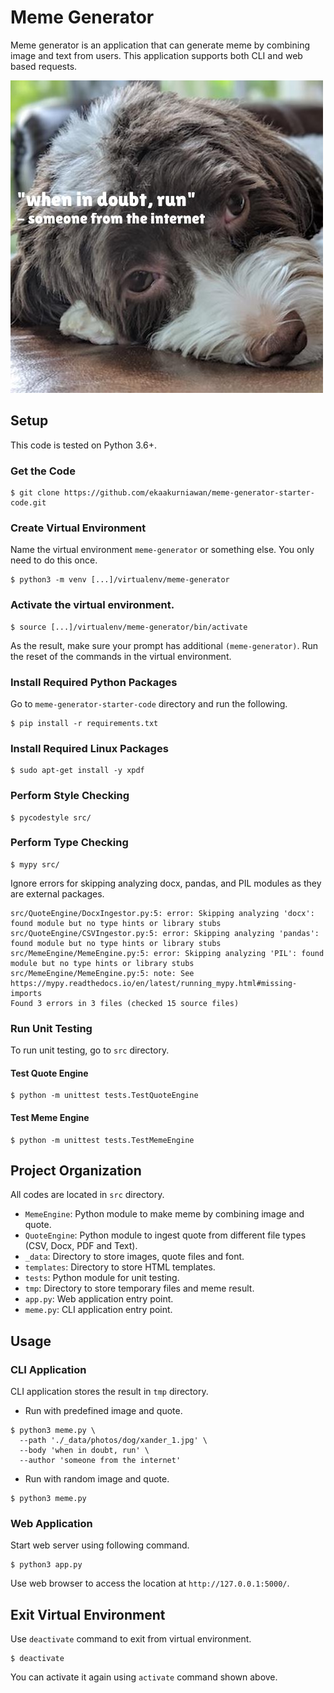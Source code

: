 # Meme Generator
Meme generator is an application that can generate meme by combining image and text from users.
This application supports both CLI and web based requests.

![sample_result](./src/tmp/542639957643155.jpg)

## Setup
This code is tested on Python 3.6+.

### Get the Code
```
$ git clone https://github.com/ekaakurniawan/meme-generator-starter-code.git
```

### Create Virtual Environment
Name the virtual environment `meme-generator` or something else. You only need to do this once.
```
$ python3 -m venv [...]/virtualenv/meme-generator
```

### Activate the virtual environment.
```
$ source [...]/virtualenv/meme-generator/bin/activate
```
As the result, make sure your prompt has additional `(meme-generator)`. Run the reset of the commands in the virtual environment.

### Install Required Python Packages
Go to `meme-generator-starter-code` directory and run the following.
```
$ pip install -r requirements.txt
```

### Install Required Linux Packages
```
$ sudo apt-get install -y xpdf
```

### Perform Style Checking
```
$ pycodestyle src/
```

### Perform Type Checking
```
$ mypy src/
```
Ignore errors for skipping analyzing docx, pandas, and PIL modules as they are external packages.
```
src/QuoteEngine/DocxIngestor.py:5: error: Skipping analyzing 'docx': found module but no type hints or library stubs
src/QuoteEngine/CSVIngestor.py:5: error: Skipping analyzing 'pandas': found module but no type hints or library stubs
src/MemeEngine/MemeEngine.py:5: error: Skipping analyzing 'PIL': found module but no type hints or library stubs
src/MemeEngine/MemeEngine.py:5: note: See https://mypy.readthedocs.io/en/latest/running_mypy.html#missing-imports
Found 3 errors in 3 files (checked 15 source files)
```

### Run Unit Testing
To run unit testing, go to `src` directory.
#### Test Quote Engine
```
$ python -m unittest tests.TestQuoteEngine
```
#### Test Meme Engine
```
$ python -m unittest tests.TestMemeEngine
```


## Project Organization
All codes are located in `src` directory.
 - `MemeEngine`: Python module to make meme by combining image and quote.
 - `QuoteEngine`: Python module to ingest quote from different file types (CSV, Docx, PDF and Text).
 - `_data`: Directory to store images, quote files and font.
 - `templates`: Directory to store HTML templates.
 - `tests`: Python module for unit testing.
 - `tmp`: Directory to store temporary files and meme result.
 - `app.py`: Web application entry point.
 - `meme.py`: CLI application entry point.

## Usage
### CLI Application
CLI application stores the result in `tmp` directory.
 - Run with predefined image and quote.
```
$ python3 meme.py \
  --path './_data/photos/dog/xander_1.jpg' \
  --body 'when in doubt, run' \
  --author 'someone from the internet'
```
 - Run with random image and quote.
```
$ python3 meme.py
```

### Web Application
Start web server using following command.
```
$ python3 app.py
```
Use web browser to access the location at `http://127.0.0.1:5000/`.


## Exit Virtual Environment
Use `deactivate` command to exit from virtual environment.
```
$ deactivate
```
You can activate it again using `activate` command shown above.
